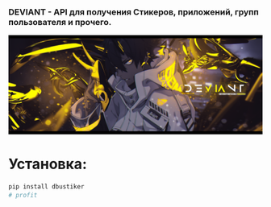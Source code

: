 ### DEVIANT - API для получения Стикеров, приложений, групп пользователя и прочего.
![alt tag](Deviant.png "Баннер")
 
# Установка:
~~~python
pip install dbustiker
# profit
~~~
